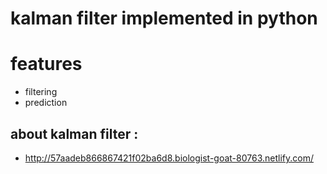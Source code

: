 # kalman filter implemented in python

# features
- filtering
- prediction


## about kalman filter : 
- http://57aadeb866867421f02ba6d8.biologist-goat-80763.netlify.com/
